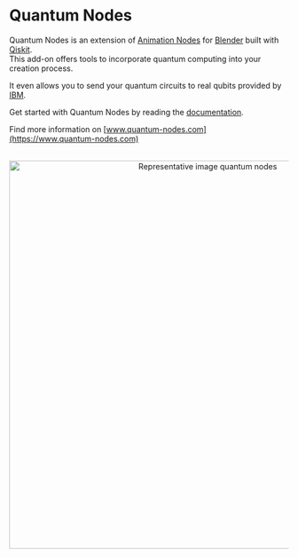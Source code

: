 # Quantum Nodes
Quantum Nodes is an extension of [Animation Nodes](https://github.com/JacquesLucke/animation_nodes) for [Blender](https://github.com/blender) built with [Qiskit](https://github.com/Qiskit).
<br/>
This add-on offers tools to incorporate quantum computing into your creation process.

It even allows you to send your quantum circuits to real qubits provided by [IBM](https://www.ibm.com/quantum-computing/experience).

Get started with Quantum Nodes by reading the [documentation](https://quantum-creative-group.gitlab.io/quantum_nodes_manual/).

Find more information on [www.quantum-nodes.com](https://www.quantum-nodes.com)
<br/><br/>

<a href="https://quantum-nodes.com">
  <p align="center">
      <img src="https://quantum-nodes.com/wp-content/uploads/2021/04/representative_image_quantum_nodes.jpg" alt="Representative image quantum nodes" width="700px">
  <p>
</a>